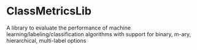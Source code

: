 # ClassMetricsLib
A library to evaluate the performance of machine learning/labeling/classification algorithms with support for binary, m-ary, hierarchical, multi-label options
